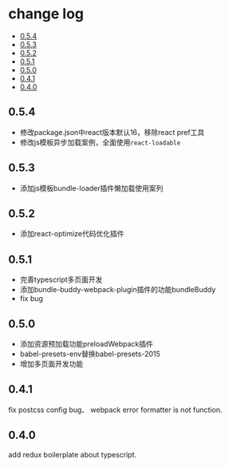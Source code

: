 # change log

- [0.5.4](#0.5.4)
- [0.5.3](#0.5.3)
- [0.5.2](#0.5.2)
- [0.5.1](#0.5.1)
- [0.5.0](#0.5.0)
- [0.4.1](#0.4.1)
- [0.4.0](#0.4.0)

## 0.5.4
- 修改package.json中react版本默认16，移除react pref工具
- 修改js模板异步加载案例，全面使用`react-loadable`

## 0.5.3
- 添加js模板bundle-loader插件懒加载使用案列

## 0.5.2
- 添加react-optimize代码优化插件

## 0.5.1
- 完善typescript多页面开发
- 添加bundle-buddy-webpack-plugin插件的功能bundleBuddy
- fix bug

## 0.5.0
- 添加资源预加载功能preloadWebpack插件
- babel-presets-env替换babel-presets-2015
- 增加多页面开发功能

## 0.4.1
fix postcss config bug、 webpack error formatter is not function.

## 0.4.0
add redux boilerplate about typescript.
